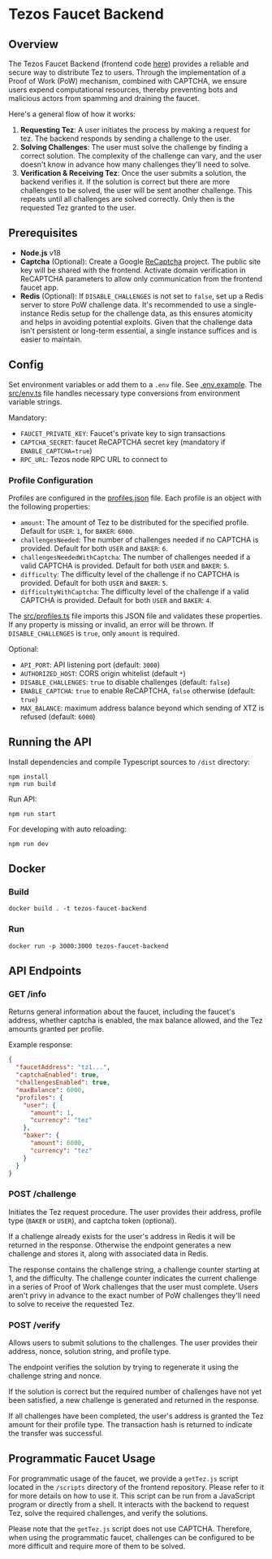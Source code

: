 # Tezos Faucet Backend

## Overview

The Tezos Faucet Backend (frontend code [here](https://github.com/oxheadalpha/tezos-faucet)) provides a reliable and secure way to distribute Tez to users. Through the implementation of a Proof of Work (PoW) mechanism, combined with CAPTCHA, we ensure users expend computational resources, thereby preventing bots and malicious actors from spamming and draining the faucet.

Here's a general flow of how it works:

1. **Requesting Tez**: A user initiates the process by making a request for tez. The backend responds by sending a challenge to the user.
2. **Solving Challenges**: The user must solve the challenge by finding a correct solution. The complexity of the challenge can vary, and the user doesn't know in advance how many challenges they'll need to solve.
3. **Verification & Receiving Tez**: Once the user submits a solution, the backend verifies it. If the solution is correct but there are more challenges to be solved, the user will be sent another challenge. This repeats until all challenges are solved correctly. Only then is the requested Tez granted to the user.

## Prerequisites

- **Node.js** v18
- **Captcha** (Optional): Create a Google [ReCaptcha](https://www.google.com/recaptcha/about/) project. The public site key will be shared with the frontend. Activate domain verification in ReCAPTCHA parameters to allow only communication from the frontend faucet app.
- **Redis** (Optional): If `DISABLE_CHALLENGES` is not set to `false`, set up a Redis server to store PoW challenge data. It's recommended to use a single-instance Redis setup for the challenge data, as this ensures atomicity and helps in avoiding potential exploits. Given that the challenge data isn't persistent or long-term essential, a single instance suffices and is easier to maintain.

## Config

Set environment variables or add them to a `.env` file. See [.env.example](.env.example). The [src/env.ts](src/env.ts) file handles necessary type conversions from environment variable strings.

Mandatory:

- `FAUCET_PRIVATE_KEY`: Faucet's private key to sign transactions
- `CAPTCHA_SECRET`: faucet ReCAPTCHA secret key (mandatory if `ENABLE_CAPTCHA=true`)
- `RPC_URL`: Tezos node RPC URL to connect to

### Profile Configuration

Profiles are configured in the [profiles.json](./profiles.json) file. Each profile is an object with the following properties:

- `amount`: The amount of Tez to be distributed for the specified profile. Default for `USER`: `1`, for `BAKER`: `6000`.
- `challengesNeeded`: The number of challenges needed if no CAPTCHA is provided. Default for both `USER` and `BAKER`: `6`.
- `challengesNeededWithCaptcha`: The number of challenges needed if a valid CAPTCHA is provided. Default for both `USER` and `BAKER`: `5`.
- `difficulty`: The difficulty level of the challenge if no CAPTCHA is provided. Default for both `USER` and `BAKER`: `5`.
- `difficultyWithCaptcha`: The difficulty level of the challenge if a valid CAPTCHA is provided. Default for both `USER` and `BAKER`: `4`.

The [src/profiles.ts](src/profiles.ts) file imports this JSON file and validates these properties. If any property is missing or invalid, an error will be thrown. If `DISABLE_CHALLENGES` is `true`, only `amount` is required.

Optional:

- `API_PORT`: API listening port (default: `3000`)
- `AUTHORIZED_HOST`: CORS origin whitelist (default `*`)
- `DISABLE_CHALLENGES`: `true` to disable challenges (default: `false`)
- `ENABLE_CAPTCHA`: `true` to enable ReCAPTCHA, `false` otherwise (default: `true`)
- `MAX_BALANCE`: maximum address balance beyond which sending of XTZ is refused (default: `6000`)

## Running the API

Install dependencies and compile Typescript sources to `/dist` directory:

```
npm install
npm run build
```

Run API:

```
npm run start
```

For developing with auto reloading:

```
npm run dev
```

## Docker

### Build

```
docker build . -t tezos-faucet-backend
```

### Run

```
docker run -p 3000:3000 tezos-faucet-backend
```

## API Endpoints

### GET /info

Returns general information about the faucet, including the faucet's address, whether captcha is enabled, the max balance allowed, and the Tez amounts granted per profile.

Example response:

```json
{
  "faucetAddress": "tz1...",
  "captchaEnabled": true,
  "challengesEnabled": true,
  "maxBalance": 6000,
  "profiles": {
    "user": {
      "amount": 1,
      "currency": "tez"
    },
    "baker": {
      "amount": 6000,
      "currency": "tez"
    }
  }
}
```

### POST /challenge

Initiates the Tez request procedure. The user provides their address, profile type (`BAKER` or `USER`), and captcha token (optional).

If a challenge already exists for the user's address in Redis it will be returned in the response. Otherwise the endpoint generates a new challenge and stores it, along with associated data in Redis.

The response contains the challenge string, a challenge counter starting at 1, and the difficulty. The challenge counter indicates the current challenge in a series of Proof of Work challenges that the user must complete. Users aren't privy in advance to the exact number of PoW challenges they'll need to solve to receive the requested Tez.

### POST /verify

Allows users to submit solutions to the challenges. The user provides their address, nonce, solution string, and profile type.

The endpoint verifies the solution by trying to regenerate it using the challenge string and nonce.

If the solution is correct but the required number of challenges have not yet been satisfied, a new challenge is generated and returned in the response.

If all challenges have been completed, the user's address is granted the Tez amount for their profile type. The transaction hash is returned to indicate the transfer was successful.

## Programmatic Faucet Usage

For programmatic usage of the faucet, we provide a `getTez.js` script located in the `/scripts` directory of the frontend repository. Please refer to it for more details on how to use it. This script can be run from a JavaScript program or directly from a shell. It interacts with the backend to request Tez, solve the required challenges, and verify the solutions.

Please note that the `getTez.js` script does not use CAPTCHA. Therefore, when using the programmatic faucet, challenges can be configured to be more difficult and require more of them to be solved.
